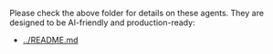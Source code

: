 
Please check the above folder for details on these agents. They are designed to be AI-friendly and production-ready:

* [../README.md](../README.md)
